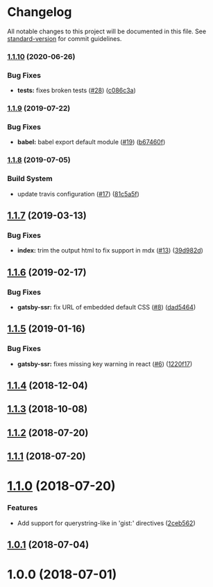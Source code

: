 # Changelog

All notable changes to this project will be documented in this file. See [standard-version](https://github.com/conventional-changelog/standard-version) for commit guidelines.

### [1.1.10](https://github.com/weirdpattern/gatsby-remark-embed-gist/compare/v1.1.9...v1.1.10) (2020-06-26)


### Bug Fixes

* **tests:** fixes broken tests ([#28](https://github.com/weirdpattern/gatsby-remark-embed-gist/issues/28)) ([c086c3a](https://github.com/weirdpattern/gatsby-remark-embed-gist/commit/c086c3a))



### [1.1.9](https://github.com/weirdpattern/gatsby-remark-embed-gist/compare/v1.1.8...v1.1.9) (2019-07-22)


### Bug Fixes

* **babel:** babel export default module ([#19](https://github.com/weirdpattern/gatsby-remark-embed-gist/issues/19)) ([b67460f](https://github.com/weirdpattern/gatsby-remark-embed-gist/commit/b67460f))



### [1.1.8](https://github.com/weirdpattern/gatsby-remark-embed-gist/compare/v1.1.7...v1.1.8) (2019-07-05)


### Build System

* update travis configuration ([#17](https://github.com/weirdpattern/gatsby-remark-embed-gist/issues/17)) ([81c5a5f](https://github.com/weirdpattern/gatsby-remark-embed-gist/commit/81c5a5f))



<a name="1.1.7"></a>
## [1.1.7](https://github.com/weirdpattern/gatsby-remark-embed-gist/compare/v1.1.6...v1.1.7) (2019-03-13)


### Bug Fixes

* **index:** trim the output html to fix support in mdx ([#13](https://github.com/weirdpattern/gatsby-remark-embed-gist/issues/13)) ([39d982d](https://github.com/weirdpattern/gatsby-remark-embed-gist/commit/39d982d))



<a name="1.1.6"></a>
## [1.1.6](https://github.com/weirdpattern/gatsby-remark-embed-gist/compare/v1.1.5...v1.1.6) (2019-02-17)


### Bug Fixes

* **gatsby-ssr:** fix URL of embedded default CSS ([#8](https://github.com/weirdpattern/gatsby-remark-embed-gist/issues/8)) ([dad5464](https://github.com/weirdpattern/gatsby-remark-embed-gist/commit/dad5464))



<a name="1.1.5"></a>
## [1.1.5](https://github.com/weirdpattern/gatsby-remark-embed-gist/compare/v1.1.4...v1.1.5) (2019-01-16)


### Bug Fixes

* **gatsby-ssr:** fixes missing key warning in react ([#6](https://github.com/weirdpattern/gatsby-remark-embed-gist/issues/6)) ([1220f17](https://github.com/weirdpattern/gatsby-remark-embed-gist/commit/1220f17))



<a name="1.1.4"></a>
## [1.1.4](https://github.com/weirdpattern/gatsby-remark-embed-gist/compare/v1.1.3...v1.1.4) (2018-12-04)



<a name="1.1.3"></a>
## [1.1.3](https://github.com/weirdpattern/gatsby-remark-embed-gist/compare/v1.1.2...v1.1.3) (2018-10-08)



<a name="1.1.2"></a>
## [1.1.2](https://github.com/weirdpattern/gatsby-remark-embed-gist/compare/v1.1.1...v1.1.2) (2018-07-20)



<a name="1.1.1"></a>
## [1.1.1](https://github.com/weirdpattern/gatsby-remark-embed-gist/compare/v1.1.0...v1.1.1) (2018-07-20)



<a name="1.1.0"></a>
# [1.1.0](https://github.com/weirdpattern/gatsby-remark-embed-gist/compare/v1.0.1...v1.1.0) (2018-07-20)


### Features

* Add support for querystring-like in 'gist:' directives ([2ceb562](https://github.com/weirdpattern/gatsby-remark-embed-gist/commit/2ceb562))



<a name="1.0.1"></a>
## [1.0.1](https://github.com/weirdpattern/gatsby-remark-embed-gist/compare/v1.0.0...v1.0.1) (2018-07-04)



<a name="1.0.0"></a>
# 1.0.0 (2018-07-01)
